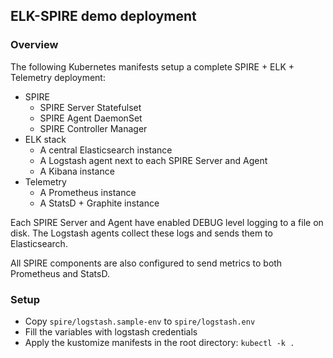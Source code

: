 ## ELK-SPIRE demo deployment

### Overview

The following Kubernetes manifests setup a complete SPIRE + ELK + Telemetry deployment:
- SPIRE
    - SPIRE Server Statefulset
    - SPIRE Agent DaemonSet
    - SPIRE Controller Manager
- ELK stack
    - A central Elasticsearch instance
    - A Logstash agent next to each SPIRE Server and Agent
    - A Kibana instance
- Telemetry
    - A Prometheus instance
    - A StatsD + Graphite instance

Each SPIRE Server and Agent have enabled DEBUG level logging to a file on disk. The Logstash agents collect these logs and sends them to Elasticsearch.

All SPIRE components are also configured to send metrics to both Prometheus and StatsD.

### Setup

- Copy `spire/logstash.sample-env` to `spire/logstash.env`
- Fill the variables with logstash credentials
- Apply the kustomize manifests in the root directory: `kubectl -k .`